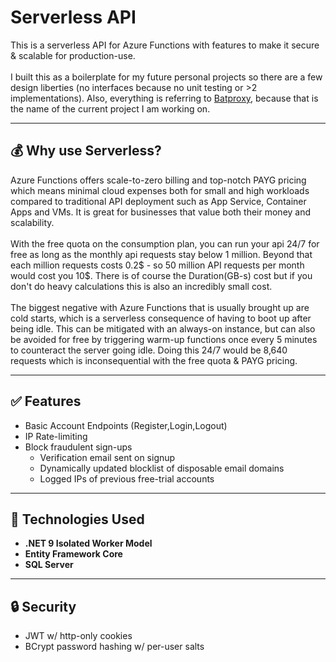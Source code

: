 # Serverless API

This is a serverless API for Azure Functions with features to make it secure & scalable for production-use.
<br><br>
I built this as a boilerplate for my future personal projects so there are a few design liberties (no interfaces because no unit testing or >2 implementations). Also, everything is referring to <a href="https://batproxy.com">Batproxy</a>, because that is the name of the current project I am working on.

---

## 💰 Why use Serverless?
Azure Functions offers scale-to-zero billing and top-notch PAYG pricing which means minimal cloud expenses both for small and high workloads compared to traditional API deployment such as App Service, Container Apps and VMs. It is great for businesses that value both their money and scalability.
<br><br>
With the free quota on the consumption plan, you can run your api 24/7 for free as long as the monthly api requests stay below 1 million.
Beyond that each million requests costs 0.2$ - so 50 million API requests per month would cost you 10$. There is of course the Duration(GB-s) cost but if you don't do heavy calculations this is also an incredibly small cost.
<br><br>
The biggest negative with Azure Functions that is usually brought up are cold starts, which is a serverless consequence of having to boot up after being idle. This can be mitigated with an always-on instance, but can also be avoided for free by triggering warm-up functions once every 5 minutes to counteract the server going idle. Doing this 24/7 would be 8,640 requests which is inconsequential with the free quota & PAYG pricing.

---

## ✅ Features

- Basic Account Endpoints (Register,Login,Logout)
- IP Rate-limiting
- Block fraudulent sign-ups
  * Verification email sent on signup
  * Dynamically updated blocklist of disposable email domains
  * Logged IPs of previous free-trial accounts

---

## 🧰 Technologies Used

- **.NET 9 Isolated Worker Model**
- **Entity Framework Core**
- **SQL Server**

---

## 🔒 Security

- JWT w/ http-only cookies
- BCrypt password hashing w/ per-user salts
